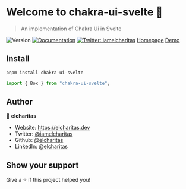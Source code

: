 # Welcome to chakra-ui-svelte 👋
> An implementation of Chakra Ui in Svelte

![Version](https://img.shields.io/badge/version-0.0.1-blue.svg?cacheSeconds=2592000)
[![Documentation](https://img.shields.io/badge/documentation-yes-brightgreen.svg)](#)
[![Twitter: iamelcharitas](https://img.shields.io/twitter/follow/iamelcharitas.svg?style=social)](https://twitter.com/iamelcharitas)
[Homepage](https://github.com/elcharitas/chakra-ui-svelte)
[Demo](https://chakra-ui-svelte.vercel.app)

## Install

```sh
pnpm install chakra-ui-svelte
```

```js
import { Box } from "chakra-ui-svelte";
```


## Author

👤 **elcharitas**

* Website: https://elcharitas.dev
* Twitter: [@iamelcharitas](https://twitter.com/iamelcharitas)
* Github: [@elcharitas](https://github.com/elcharitas)
* LinkedIn: [@elcharitas](https://linkedin.com/in/elcharitas)

## Show your support

Give a ⭐️ if this project helped you!
